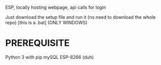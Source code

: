 ESP, locally hosting webpage, api calls for login


Just download the setup file and run it (no need to download the whole repo) [this is a .bat] (ONLY WINDOWS)

PREREQUISITE
============
Python 3 with pip
mySQL
ESP-8266 (duh)
